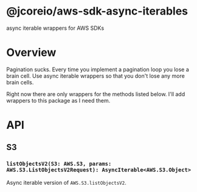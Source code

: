 # @jcoreio/aws-sdk-async-iterables

async iterable wrappers for AWS SDKs

# Overview

Pagination sucks. Every time you implement a pagination loop you lose a brain cell.
Use async iterable wrappers so that you don't lose any more brain cells.

Right now there are only wrappers for the methods listed below. I'll add wrappers to this package as I need them.

# API

## S3

### `listObjectsV2(S3: AWS.S3, params: AWS.S3.ListObjectsV2Request): AsyncIterable<AWS.S3.Object>`

Async iterable version of `AWS.S3.listObjectsV2`.
